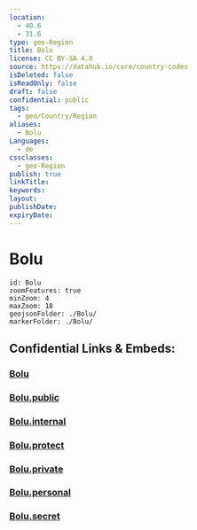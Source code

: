 ```yaml
---
location:
  - 40.6
  - 31.6
type: geo-Region
title: Bolu
license: CC BY-SA 4.0
source: https://datahub.io/core/country-codes
isDeleted: false
isReadOnly: false
draft: false
confidential: public
tags:
  - geo/Country/Region
aliases:
  - Bolu
Languages:
  - de
cssclasses:
  - geo-Region
publish: true
linkTitle:
keywords:
layout:
publishDate:
expiryDate:
---
```


# Bolu

```leaflet
id: Bolu
zoomFeatures: true 
minZoom: 4 
maxZoom: 18
geojsonFolder: ./Bolu/
markerFolder: ./Bolu/
```


## Confidential Links & Embeds: 

### [Bolu](/_Standards/Earth/Continent/Europe/Europe~East/Turkey/Provinces~Turkey/Bolu.md) 

### [Bolu.public](/_public/Earth/Continent/Europe/Europe~East/Turkey/Provinces~Turkey/Bolu.public.md) 

### [Bolu.internal](/_internal/Earth/Continent/Europe/Europe~East/Turkey/Provinces~Turkey/Bolu.internal.md) 

### [Bolu.protect](/_protect/Earth/Continent/Europe/Europe~East/Turkey/Provinces~Turkey/Bolu.protect.md) 

### [Bolu.private](/_private/Earth/Continent/Europe/Europe~East/Turkey/Provinces~Turkey/Bolu.private.md) 

### [Bolu.personal](/_personal/Earth/Continent/Europe/Europe~East/Turkey/Provinces~Turkey/Bolu.personal.md) 

### [Bolu.secret](/_secret/Earth/Continent/Europe/Europe~East/Turkey/Provinces~Turkey/Bolu.secret.md)

